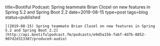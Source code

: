 
title=Bootiful Podcast: Spring teammate Brian Clozel on new features in Spring 5.2 and Spring Boot 2.2
date=2019-08-15
type=post
tags=blog
status=published
~~~~~~
[(2019-08-15) Spring teammate Brian Clozel on new features in Spring 5.2 and Spring Boot 2.2](http://api.bootifulpodcast.fm/podcasts/e9d5a15b-fabf-4d7b-8852-907d2d313307/produced-audio) 
            
